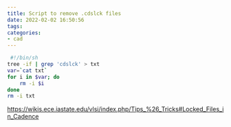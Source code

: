 ```yaml
---
title: Script to remove .cdslck files
date: 2022-02-02 16:50:56
tags:
categories:
- cad
---
```


```sh
 #!/bin/sh
tree -if | grep 'cdslck' > txt
var=`cat txt`
for i in $var; do
	rm -i $i
done
rm -i txt
```

<https://wikis.ece.iastate.edu/vlsi/index.php/Tips_%26_Tricks#Locked_Files_in_Cadence>

